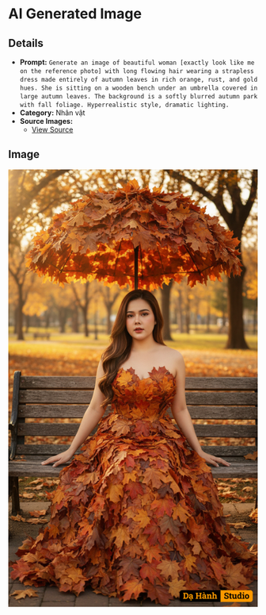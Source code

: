 # AI Generated Image

## Details
- **Prompt:** `Generate an image of beautiful woman [exactly look like me on the reference photo] with long flowing hair wearing a strapless dress made entirely of autumn leaves in rich orange, rust, and gold hues. She is sitting on a wooden bench under an umbrella covered in large autumn leaves. The background is a softly blurred autumn park with fall foliage. Hyperrealistic style, dramatic lighting.`
- **Category:** Nhân vật
- **Source Images:**
  - [View Source](https://raw.githubusercontent.com/lenzcomvth/Somethings/main/Models/Female/Female.png)

## Image
![AI Generated Image](./image-2025-10-15T11-23-58-364Z-d7qum.png)